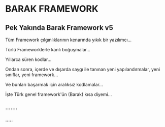# BARAK FRAMEWORK

## Pek Yakında Barak Framework v5

Tüm Framework çılgınlıklarının kenarında yıkık bir yazılımcı...

Türlü Frameworklerle kanlı boğuşmalar...

Yıllarca süren kodlar...

Ondan sonra, içerde ve dışarda saygı ile tanınan yeni yapılandırmalar, yeni sınıflar, yeni framework...

Ve bunları başarmak için aralıksız kodlamalar...

İşte Türk genel framework'ün (Barak) kısa diyemi...

### .......
#### .....
